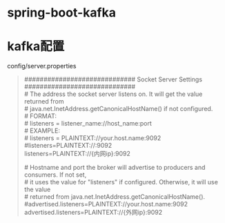 # spring-boot-kafka

# kafka配置

config/server.properties

>\############################# Socket Server Settings #############################  
>\# The address the socket server listens on. It will get the value returned from  
>\# java.net.InetAddress.getCanonicalHostName() if not configured.  
>\#   FORMAT:  
>\#     listeners = listener_name://host_name:port  
>\#   EXAMPLE:  
>\#     listeners = PLAINTEXT://your.host.name:9092  
>\#listeners=PLAINTEXT://:9092  
>listeners=PLAINTEXT://{内网ip}:9092  
>
>\# Hostname and port the broker will advertise to producers and consumers. If not set,   
>\# it uses the value for "listeners" if configured.  Otherwise, it will use the value  
>\# returned from java.net.InetAddress.getCanonicalHostName().  
>\#advertised.listeners=PLAINTEXT://your.host.name:9092  
>advertised.listeners=PLAINTEXT://{外网ip}:9092  
